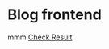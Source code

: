 # Blog frontend
mmm [Check Result]([url](https://tangerine-salmiakki-6b6eff.netlify.app/)https://tangerine-salmiakki-6b6eff.netlify.app)
